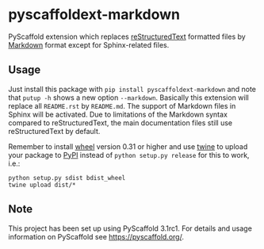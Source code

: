 # pyscaffoldext-markdown

PyScaffold extension which replaces [reStructuredText] formatted files 
by [Markdown] format except for Sphinx-related files.

## Usage

Just install this package with `pip install pyscaffoldext-markdown`
and note that `putup -h` shows a new option `--markdown`.
Basically this extension will replace all `README.rst` by `README.md`. 
The support of Markdown files in Sphinx will be activated.
Due to limitations of the Markdown syntax compared to reStructuredText, 
the main documentation files still use reStructuredText by default.

Remember to install [wheel] version 0.31 or higher and use [twine] to upload your
package to [PyPI] instead of `python setup.py release` for this to work, i.e.:
```commandline
python setup.py sdist bdist_wheel
twine upload dist/*
```

## Note

This project has been set up using PyScaffold 3.1rc1. For details and usage
information on PyScaffold see https://pyscaffold.org/.

[reStructuredText]: http://docutils.sourceforge.net/rst.html
[Markdown]: https://daringfireball.net/projects/markdown/
[twine]: https://twine.readthedocs.io/
[PyPI]: https://pypi.org/
[wheel]: https://wheel.readthedocs.io/
